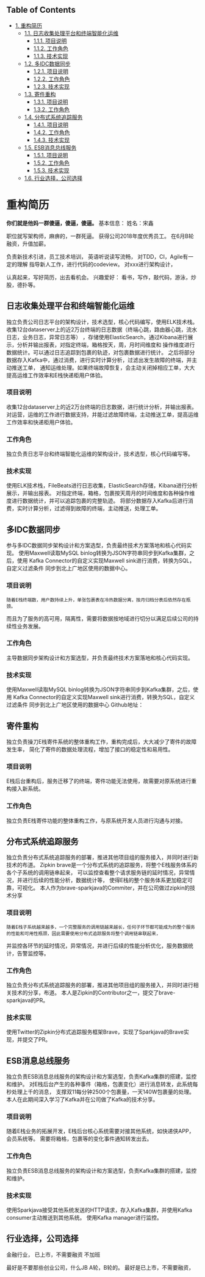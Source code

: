 <div id="table-of-contents">
<h2>Table of Contents</h2>
<div id="text-table-of-contents">
<ul>
<li><a href="#sec-1">1. 重构简历</a>
<ul>
<li><a href="#sec-1-1">1.1. 日志收集处理平台和终端智能化运维</a>
<ul>
<li><a href="#sec-1-1-1">1.1.1. 项目说明</a></li>
<li><a href="#sec-1-1-2">1.1.2. 工作角色</a></li>
<li><a href="#sec-1-1-3">1.1.3. 技术实现</a></li>
</ul>
</li>
<li><a href="#sec-1-2">1.2. 多IDC数据同步</a>
<ul>
<li><a href="#sec-1-2-1">1.2.1. 项目说明</a></li>
<li><a href="#sec-1-2-2">1.2.2. 工作角色</a></li>
<li><a href="#sec-1-2-3">1.2.3. 技术实现</a></li>
</ul>
</li>
<li><a href="#sec-1-3">1.3. 寄件重构</a>
<ul>
<li><a href="#sec-1-3-1">1.3.1. 项目说明</a></li>
<li><a href="#sec-1-3-2">1.3.2. 工作角色</a></li>
</ul>
</li>
<li><a href="#sec-1-4">1.4. 分布式系统追踪服务</a>
<ul>
<li><a href="#sec-1-4-1">1.4.1. 项目说明</a></li>
<li><a href="#sec-1-4-2">1.4.2. 工作角色</a></li>
<li><a href="#sec-1-4-3">1.4.3. 技术实现</a></li>
</ul>
</li>
<li><a href="#sec-1-5">1.5. ESB消息总线服务</a>
<ul>
<li><a href="#sec-1-5-1">1.5.1. 项目说明</a></li>
<li><a href="#sec-1-5-2">1.5.2. 工作角色</a></li>
<li><a href="#sec-1-5-3">1.5.3. 技术实现</a></li>
</ul>
</li>
<li><a href="#sec-1-6">1.6. 行业选择，公司选择</a></li>
</ul>
</li>
</ul>
</div>
</div>

# 重构简历<a id="sec-1" name="sec-1"></a>

**你们就是他妈一群傻逼，傻逼，傻逼。**
基本信息：
姓名：宋鑫

职位就写架构师，麻痹的，一群死逼。
获得公司2018年度优秀员工。
在6月B轮融资，升值加薪。

负责新技术引进，员工技术培训，
英语听说读写流畅，
对TDD，CI，Agile有一定的理解
指导新人工作，进行代码的codeview。
对xxx进行架构设计，

认真起来，写好简历，出去看机会。
兴趣爱好：
看书，写作，敲代码，游泳，炒股，德扑等。

## 日志收集处理平台和终端智能化运维<a id="sec-1-1" name="sec-1-1"></a>

独立负责公司日志平台的架构设计，技术选型，核心代码编写，使用ELK技术栈。
收集12台dataserver上的近2万台终端的日志数据（终端心跳，路由器心跳，流水日志，业务日志，异常日志等）
，存储使用ElasticSearch，通过Kibana进行展示，分析并输出报表，对指定终端，箱格按天，周，月时间维度和
操作维度进行数据统计。可以通过日志追踪到包裹的轨迹，对包裹数据进行统计。
之后将部分数据存入Kafka中，通过消费，进行实时计算分析，过滤出发生故障的终端，并主动推送工单，
通知运维处理。如果终端故障恢复，会主动关闭掉相应工单，大大提高运维工作效率和E栈快递柜用户体验。

### 项目说明<a id="sec-1-1-1" name="sec-1-1-1"></a>

收集12台dataserver上的近2万台终端的日志数据，进行统计分析，并输出报表。
对运营，运维的工作进行数据支持，并能过滤故障终端，主动推送工单，提高运维工作效率和快递柜用户体验。

### 工作角色<a id="sec-1-1-2" name="sec-1-1-2"></a>

独立负责日志平台和终端智能化运维的架构设计，技术选型，核心代码编写等。

### 技术实现<a id="sec-1-1-3" name="sec-1-1-3"></a>

使用ELK技术栈，FileBeats进行日志收集，ElasticSearch存储，Kibana进行分析展示，并输出报表。
对指定终端，箱格，包裹按天周月的时间维度和各种操作维度进行数据统计，并可以追踪包裹的完整轨迹。
将部分数据存入Kafka后进行消费，实时计算分析，过滤得到故障的终端，主动推送，处理工单。

## 多IDC数据同步<a id="sec-1-2" name="sec-1-2"></a>

参与多IDC数据同步架构设计和方案选型，负责最终技术方案落地和核心代码实现。
使用Maxwell读取MySQL binlog转换为JSON字符串同步到Kafka集群，之后，使用
Kafka Connector的自定义实现Maxwell sink进行消费，转换为SQL，自定义过滤条件
同步到北上广地区使用的数据中心。

### 项目说明<a id="sec-1-2-1" name="sec-1-2-1"></a>

    随着E栈终端数，用户数持续上升，单张包裹表在冷热数据分离，按月归档分表后依然存在瓶颈。
而且为了服务的高可用，隔离性，需要将数据按地域进行切分以满足后续公司的持续性业务发展。

### 工作角色<a id="sec-1-2-2" name="sec-1-2-2"></a>

主导数据同步架构设计和方案选型，并负责最终技术方案落地和核心代码实现。

### 技术实现<a id="sec-1-2-3" name="sec-1-2-3"></a>

使用Maxwell读取MySQL binlog转换为JSON字符串同步到Kafka集群，之后，使用
Kafka Connector的自定义实现Maxwell sink进行消费，转换为SQL，自定义过滤条件
同步到北上广地区使用的数据中心
Github地址：

## 寄件重构<a id="sec-1-3" name="sec-1-3"></a>

   独立负责操刀E栈寄件系统的整体重构工作，重构完成后，大大减少了寄件的故障发生率，
简化了寄件的数据处理流程，增加了接口的稳定性和易用性。

### 项目说明<a id="sec-1-3-1" name="sec-1-3-1"></a>

E栈后台重构后，服务迁移了的终端，寄件功能无法使用，故需要对原系统进行重构接入新系统。

### 工作角色<a id="sec-1-3-2" name="sec-1-3-2"></a>

独立负责E栈寄件功能的整体重构工作，与原系统开发人员进行沟通与对接。

## 分布式系统追踪服务<a id="sec-1-4" name="sec-1-4"></a>

独立负责分布式系统追踪服务的部署，推进其他项目组的服务接入，并同时进行新技术的布道。
Zipkin brave是一个分布式系统的追踪服务，将整个E栈服务体系的各个子系统的调用链串起来，
可以监控查看整个请求服务链的延时情况，异常情况，并进行后续的性能分析，数据统计等，
使得E栈的整个服务体系更加稳定可靠，可视化。
本人作为brave-sparkjava的Commiter，并在公司做过zipkin的技术分享

### 项目说明<a id="sec-1-4-1" name="sec-1-4-1"></a>

    随着E栈子系统越来越多，一个完整服务的调用链越来越长，任何子环节都可能成为的整个服务的性能和可用性瓶颈，因此需要使用分布式追踪服务将整个调用链串联起来，
并监控各环节的延时情况，异常情况，并进行后续的性能分析优化，服务数据统计，告警监控等。

### 工作角色<a id="sec-1-4-2" name="sec-1-4-2"></a>

独立负责分布式系统追踪服务的部署，推进其他项目组的服务接入，并同时进行相关技术的分享，布道。
本人是Zipkin的Contributor之一，提交了brave-sparkjava的PR。

### 技术实现<a id="sec-1-4-3" name="sec-1-4-3"></a>

使用Twitter的Zipkin分布式追踪服务框架Brave，实现了Sparkjava的Brave实现，并提交了PR。

## ESB消息总线服务<a id="sec-1-5" name="sec-1-5"></a>

   独立负责ESB消息总线服务的架构设计和方案选型，负责Kafka集群的搭建，监控和维护。
对E栈后台产生的各种事件（箱格，包裹变化）进行消息转发，此系统每秒处理上千的消息，
支撑双11每分钟2500个包裹量，一天140W包裹量的处理。
本人在此期间深入学习了Kafka并在公司做了Kafka的技术分享。

### 项目说明<a id="sec-1-5-1" name="sec-1-5-1"></a>

随着E栈业务的拓展开发，E栈后台核心系统需要对接其他系统，如快递侠APP，会员系统等。
需要将箱格，包裹等的变化事件通知转发出去。

### 工作角色<a id="sec-1-5-2" name="sec-1-5-2"></a>

独立负责ESB消息总线服务的架构设计和方案选型，负责Kafka集群的搭建，监控和维护。

### 技术实现<a id="sec-1-5-3" name="sec-1-5-3"></a>

使用Sparkjava接受其他系统发送的HTTP请求，存入Kafka集群，并使用Kafka consumer主动推送到其他系统。
使用Kafka manager进行监控。

## 行业选择，公司选择<a id="sec-1-6" name="sec-1-6"></a>

金融行业，
已上市，不需要融资
不加班

最好是不要那些创业公司，什么JB A轮，B轮的。
最好是已上市，不需要融资，
